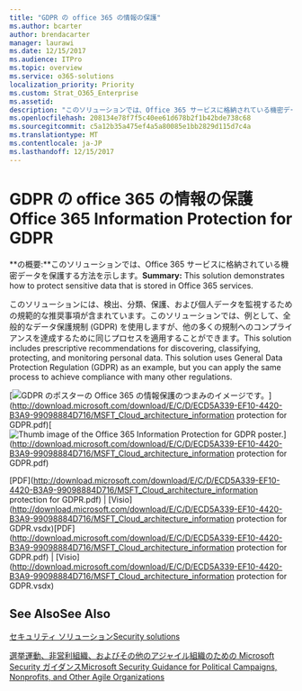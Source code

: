 ```yaml
---
title: "GDPR の office 365 の情報の保護"
ms.author: bcarter
author: brendacarter
manager: laurawi
ms.date: 12/15/2017
ms.audience: ITPro
ms.topic: overview
ms.service: o365-solutions
localization_priority: Priority
ms.custom: Strat_O365_Enterprise
ms.assetid: 
description: "このソリューションでは、Office 365 サービスに格納されている機密データを保護する方法を示します。"
ms.openlocfilehash: 208134e78f7f5c40ee61d678b2f1b42bde738c68
ms.sourcegitcommit: c5a12b35a475ef4a5a80085e1bb2829d115d7c4a
ms.translationtype: MT
ms.contentlocale: ja-JP
ms.lasthandoff: 12/15/2017
---
```

# <a name="office-365-information-protection-for-gdpr"></a><span data-ttu-id="d79f8-103">GDPR の office 365 の情報の保護</span><span class="sxs-lookup"><span data-stu-id="d79f8-103">Office 365 Information Protection for GDPR</span></span>

 <span data-ttu-id="d79f8-104">**の概要:**このソリューションでは、Office 365 サービスに格納されている機密データを保護する方法を示します。</span><span class="sxs-lookup"><span data-stu-id="d79f8-104">**Summary:** This solution demonstrates how to protect sensitive data that is stored in Office 365 services.</span></span>
  
<span data-ttu-id="d79f8-p101">このソリューションには、検出、分類、保護、および個人データを監視するための規範的な推奨事項が含まれています。このソリューションでは、例として、全般的なデータ保護規制 (GDPR) を使用しますが、他の多くの規制へのコンプライアンスを達成するために同じプロセスを適用することができます。</span><span class="sxs-lookup"><span data-stu-id="d79f8-p101">This solution includes prescriptive recommendations for discovering, classifying, protecting, and monitoring personal data. This solution uses General Data Protection Regulation (GDPR) as an example, but you can apply the same process to achieve compliance with many other regulations.</span></span>

<span data-ttu-id="d79f8-107">[![GDPR のポスターの Office 365 の情報保護のつまみのイメージです。](images/InfoProtectGDPR_Poster/o365infoprotectforgdpr_thumb.png)](http://download.microsoft.com/download/E/C/D/ECD5A339-EF10-4420-B3A9-99098884D716/MSFT_Cloud_architecture_information protection for GDPR.pdf)</span><span class="sxs-lookup"><span data-stu-id="d79f8-107">[![Thumb image of the Office 365 Information Protection for GDPR poster.](images/InfoProtectGDPR_Poster/o365infoprotectforgdpr_thumb.png)](http://download.microsoft.com/download/E/C/D/ECD5A339-EF10-4420-B3A9-99098884D716/MSFT_Cloud_architecture_information protection for GDPR.pdf)</span></span>
  
<span data-ttu-id="d79f8-108">[PDF](http://download.microsoft.com/download/E/C/D/ECD5A339-EF10-4420-B3A9-99098884D716/MSFT_Cloud_architecture_information protection for GDPR.pdf)  | [Visio](http://download.microsoft.com/download/E/C/D/ECD5A339-EF10-4420-B3A9-99098884D716/MSFT_Cloud_architecture_information protection for GDPR.vsdx)</span><span class="sxs-lookup"><span data-stu-id="d79f8-108">[PDF](http://download.microsoft.com/download/E/C/D/ECD5A339-EF10-4420-B3A9-99098884D716/MSFT_Cloud_architecture_information protection for GDPR.pdf)  | [Visio](http://download.microsoft.com/download/E/C/D/ECD5A339-EF10-4420-B3A9-99098884D716/MSFT_Cloud_architecture_information protection for GDPR.vsdx)</span></span>
  

## <a name="see-also"></a><span data-ttu-id="d79f8-109">See Also</span><span class="sxs-lookup"><span data-stu-id="d79f8-109">See Also</span></span>

[<span data-ttu-id="d79f8-110">セキュリティ ソリューション</span><span class="sxs-lookup"><span data-stu-id="d79f8-110">Security solutions</span></span>](security-solutions.md)
  
[<span data-ttu-id="d79f8-111">選挙運動、非営利組織、およびその他のアジャイル組織のための Microsoft Security ガイダンス</span><span class="sxs-lookup"><span data-stu-id="d79f8-111">Microsoft Security Guidance for Political Campaigns, Nonprofits, and Other Agile Organizations</span></span>](microsoft-security-guidance-for-political-campaigns-nonprofits-and-other-agile-o.md)






